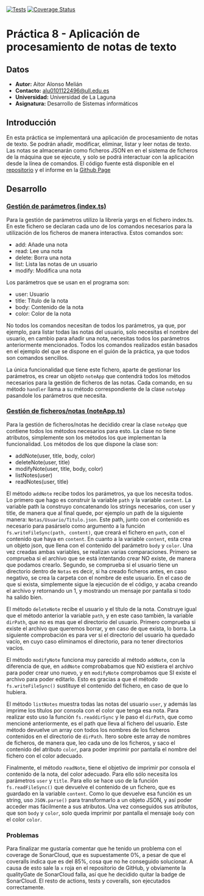 [![Tests](https://github.com/ULL-ESIT-INF-DSI-2021/ull-esit-inf-dsi-20-21-prct08-filesystem-notes-app-AitorAlonsoMelian/actions/workflows/node.js.yml/badge.svg)](https://github.com/ULL-ESIT-INF-DSI-2021/ull-esit-inf-dsi-20-21-prct08-filesystem-notes-app-AitorAlonsoMelian/actions/workflows/node.js.yml)
[![Coverage Status](https://coveralls.io/repos/github/ULL-ESIT-INF-DSI-2021/ull-esit-inf-dsi-20-21-prct08-filesystem-notes-app-AitorAlonsoMelian/badge.svg?branch=master)](https://coveralls.io/github/ULL-ESIT-INF-DSI-2021/ull-esit-inf-dsi-20-21-prct08-filesystem-notes-app-AitorAlonsoMelian?branch=master)

# Práctica 8 - Aplicación de procesamiento de notas de texto

## Datos
  * **Autor:** Aitor Alonso Melián
  * **Contacto:** alu0101122496@ull.edu.es
  * **Universidad:** Universidad de La Laguna
  * **Asignatura:** Desarrollo de Sistemas informáticos

## Introducción
En esta práctica se implementará una aplicación de procesamiento de notas de texto. Se podrán añadir, modificar, eliminar, listar y leer notas de texto. Las notas se almacenarán como ficheros JSON en en el sistema de ficheros de la máquina que se ejecute, y solo se podrá interactuar con la aplicación desde la línea de comandos. El código fuente está disponible en el [repositorio](https://github.com/ULL-ESIT-INF-DSI-2021/ull-esit-inf-dsi-20-21-prct08-filesystem-notes-app-AitorAlonsoMelian) y el informe en la [Github Page](https://ull-esit-inf-dsi-2021.github.io/ull-esit-inf-dsi-20-21-prct08-filesystem-notes-app-AitorAlonsoMelian/)

## Desarrollo
### [Gestión de parámetros (index.ts)](./src/index.ts)
Para la gestión de parámetros utilizo la librería yargs en el fichero index.ts. En este fichero se declaran cada uno de los comandos necesarios para la utilización de los ficheros de manera interactiva. Estos comandos son: 
- add: Añade una nota
- read: Lee una nota
- delete: Borra una nota
- list: Lista las notas de un usuario
- modify: Modifica una nota

Los parámetros que se usan en el programa son: 
- user: Usuario
- title: Título de la nota
- body: Contenido de la nota
- color: Color de la nota

No todos los comandos necesitan de todos los parámetros, ya que, por ejemplo, para listar todas las notas del usuario, solo necesitas el nombre del usuario, en cambio para añadir una nota, necesitas todos los parámetros anteriormente mencionados.
Todos los comandos realizados están basados en el ejemplo del que se dispone en el guión de la práctica, ya que todos son comandos sencillos.

La única funcionalidad que tiene este fichero, aparte de gestionar los parámetros, es crear un objeto `noteApp` que contendrá todos los métodos necesarios para la gestión de ficheros de las notas. Cada comando, en su método `handler` llama a su método correspondiente de la clase `noteApp` pasandole los parámetros que necesita.

### [Gestión de ficheros/notas (noteApp.ts)](./src/noteApp.ts)

Para la gestión de ficheros/notas he decidido crear la clase `noteApp` que contiene todos los métodos necesarios para esto. La clase no tiene atributos, simplemente son los métodos los que implementan la funcionalidad. Los métodos de los que dispone la clase son:
- addNote(user, title, body, color)
- deleteNote(user, title)
- modifyNote(user, title, body, color)
- listNotes(user)
- readNotes(user, title)

El método `addNote` recibe todos los parámetros, ya que los necesita todos. Lo primero que hago es construir la variable `path` y la variable `content`. La variable path la construyo concatenando los strings necesarios, con user y title, de manera que al final quede, por ejemplo un path de la siguiente manera: `Notas/Usuario/Titulo.json`. Este path, junto con el contenido es necesario para pasárselo como argumento a la función `fs.writeFileSync(path, content)`, que creará el fichero en `path`, con el contenido que haya en `content`. 
En cuanto a la variable `content`, esta crea un objeto json, que llena con el contenido del parámetro `body` y `color`. 
Una vez creadas ambas variables, se realizan varias comparaciones. Primero se comprueba si el archivo que se está intentando crear NO existe, de manera que podamos crearlo. Segundo, se comprueba si el usuario tiene un directorio dentro de `Notas` es decir, si ha creado ficheros antes, en caso negativo, se crea la carpeta con el nombre de este usuario. En el caso de que si exista, simplemente sigue la ejecución de el código, y acaba creando el archivo y retornando un 1, y mostrando un mensaje por pantalla si todo ha salido bien.

El método `deleteNote` recibe el usuario y el título de la nota. Construye igual que el método anterior la variable `path`, y en este caso también, la variable `dirPath`, que no es mas que el directorio del usuario.
Primero comprueba si existe el archivo que queremos borrar, y en caso de que exista, lo borra. La siguiente comprobación es para ver si el directorio del usuario ha quedado vacío, en cuyo caso eliminamos el directorio, para no tener directorios vacíos.

El método `modifyNote` funciona muy parecido al método `addNote`, con la diferencia de que, en `addNote` comprobabamos que NO existiera el archivo para poder crear uno nuevo, y en `modifyNote` comprobamos que SI existe el archivo para poder editarlo. Esto es gracias a que el método `fs.writeFileSync()` sustituye el contenido del fichero, en caso de que lo hubiera.

El método `listNotes` muestra todas las notas del usuario `user`, y además las imprime los títulos por consola con el color que tenga esa nota. Para realizar esto uso la función `fs.readdirSync` y le paso el `dirPath`, que como mencioné anteriormente, es el path que lleva al fichero del usuario. Este método devuelve un array con todos los nombres de los ficheros contenidos en el directorio de `dirPath`. Itero sobre este array de nombres de ficheros, de manera que, leo cada uno de los ficheros, y saco el contenido del atributo `color`, para poder imprimir por pantalla el nombre del fichero con el color adecuado.

Finalmente, el método `readNote`, tiene el objetivo de imprimir por consola el contenido de la nota, del color adecuado. Para ello sólo necesita los parámetros `user` y `title`. Para ello se hace uso de la función `fs.readFileSync()` que devuelve el contenido de un fichero, que es guardado en la variable `content`. Como lo que devuelve esa función es un string, uso `JSON.parse()` para transformarlo a un objeto JSON, y así poder acceder mas fácilmente a sus atributos. Una vez conseguidos sus atributos, que son `body` y `color`, solo queda imprimir por pantalla el mensaje `body` con el color `color`.

### Problemas

Para finalizar me gustaría comentar que he tenido un problema con el coverage de SonarCloud, que es supuestamente 0%, a pesar de que el coveralls indica que es del 85%, cosa que no he conseguido solucionar. A causa de esto sale la `x` roja en el repositorio de GitHub, y obviamente la qualityGate de SonarCloud falla, así que he decidido quitar la badge de SonarCloud. El resto de actions, tests y coveralls, son ejecutados correctamente.